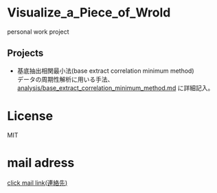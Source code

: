 # Visualize_a_Piece_of_Wrold
personal work project
## Projects
- 基底抽出相関最小法(base extract correlation minimum method)  
  データの周期性解析に用いる手法、[analysis/base_extract_correlation_minimum_method.md](analysis/base_extract_correlation_minimum_method.md) に詳細記入。 

# License
MIT

# mail adress
[click mail link(連絡先)](<mailto:yasuhara.wataru.personal.work@gmail.com>)
